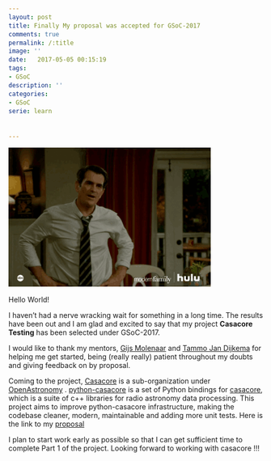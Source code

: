 ```yaml
---
layout: post
title: Finally My proposal was accepted for GSoC-2017
comments: true
permalink: /:title
image: ''
date:   2017-05-05 00:15:19
tags:
- GSoC
description: ''
categories:
- GSoC
serie: learn


---
```


![Hooray](/assets/img/GSoC/hooray.gif)

Hello World!

I haven’t had a nerve wracking wait for something in a long time.  The results have been out and I am glad and excited to say that my project **Casacore Testing** has been selected under GSoC-2017.

I would like to thank my mentors, [Gijs Molenaar](https://github.com/gijzelaerr) and [Tammo Jan Dijkema](https://github.com/tammojan) for helping me get started, being (really really) patient throughout my doubts and giving feedback on by proposal.

Coming to the project, [Casacore](https://github.com/casacore/casacore) is a sub-organization under [OpenAstronomy](http://www.openastronomy.org/) .  [python-casacore](https://github.com/casacore/python-casacore) is a set of Python bindings for [casacore](https://github.com/casacore/casacore), which is a suite of c++ libraries for radio astronomy data processing. This project aims to improve python-casacore infrastructure, making the codebase cleaner, modern, maintainable and adding more unit tests. Here is the link to my [proposal](https://drive.google.com/open?id=0B_D-zqYkkYEBWDZhWWxyT2V6emM)

I plan to start work early as possible so that I can get sufficient time to complete Part 1 of the project. Looking forward to working with casacore !!!
